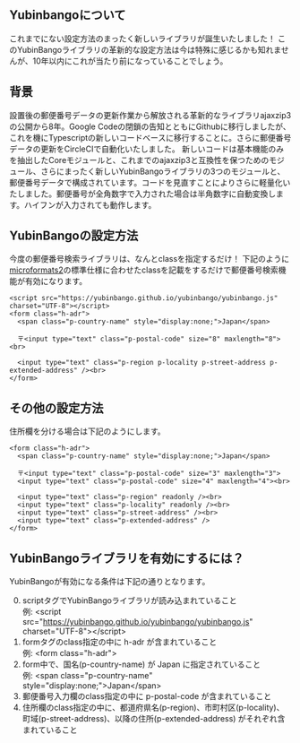 ## Yubinbangoについて

これまでにない設定方法のまったく新しいライブラリが誕生いたしました！
このYubinBangoライブラリの革新的な設定方法は今は特殊に感じるかも知れませんが、10年以内にこれが当たり前になっていることでしょう。

## 背景

設置後の郵便番号データの更新作業から解放される革新的なライブラリajaxzip3の公開から8年。Google Codeの閉鎖の告知とともにGithubに移行しましたが、これを機にTypescriptの新しいコードベースに移行することに。さらに郵便番号データの更新をCircleCIで自動化いたしました。
新しいコードは基本機能のみを抽出したCoreモジュールと、これまでのajaxzip3と互換性を保つためのモジュール、さらにまったく新しいYubinBangoライブラリの3つのモジュールと、郵便番号データで構成されています。コードを見直すことによりさらに軽量化いたしました。郵便番号が全角数字で入力された場合は半角数字に自動変換します。ハイフンが入力されても動作します。

## YubinBangoの設定方法

今度の郵便番号検索ライブラリは、なんとclassを指定するだけ！
下記のように[microformats2](http://microformats.org/wiki/h-adr)の標準仕様に合わせたclassを記載をするだけで郵便番号検索機能が有効になります。

    <script src="https://yubinbango.github.io/yubinbango/yubinbango.js" charset="UTF-8"></script>
    <form class="h-adr">
      <span class="p-country-name" style="display:none;">Japan</span>

      〒<input type="text" class="p-postal-code" size="8" maxlength="8"><br>

      <input type="text" class="p-region p-locality p-street-address p-extended-address" /><br>
    </form>

## その他の設定方法

住所欄を分ける場合は下記のようにします。

    <form class="h-adr">
      <span class="p-country-name" style="display:none;">Japan</span>

      〒<input type="text" class="p-postal-code" size="3" maxlength="3">
      <input type="text" class="p-postal-code" size="4" maxlength="4"><br>

      <input type="text" class="p-region" readonly /><br>
      <input type="text" class="p-locality" readonly /><br>
      <input type="text" class="p-street-address" /><br>
      <input type="text" class="p-extended-address" />
    </form>

## YubinBangoライブラリを有効にするには？

YubinBangoが有効になる条件は下記の通りとなります。

0. scriptタグでYubinBangoライブラリが読み込まれていること  
   例: \<script src="https://yubinbango.github.io/yubinbango/yubinbango.js" charset="UTF-8"\>\</script\>
0. formタグのclass指定の中に h-adr が含まれていること  
   例: \<form class="h-adr"\>
0. form中で、国名(p-country-name) が Japan に指定されていること  
   例: \<span class="p-country-name" style="display:none;"\>Japan\</span\>
0. 郵便番号入力欄のclass指定の中に p-postal-code が含まれていること
0. 住所欄のclass指定の中に、都道府県名(p-region)、市町村区(p-locality)、町域(p-street-address)、以降の住所(p-extended-address) がそれぞれ含まれていること
